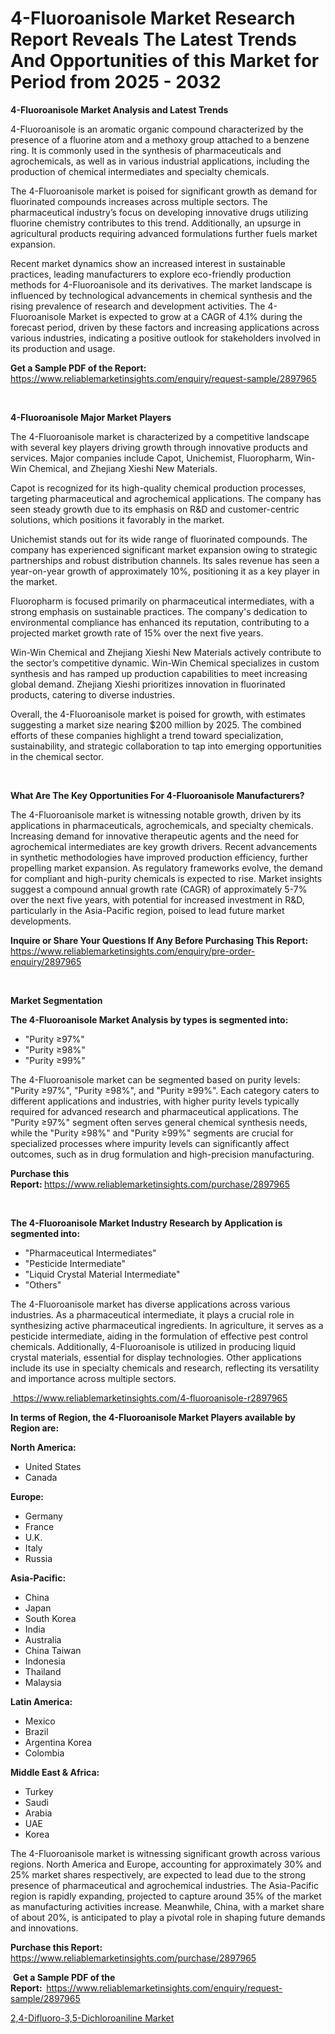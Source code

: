 <p><h1>4-Fluoroanisole Market Research Report Reveals The Latest Trends And Opportunities of this Market for Period from 2025 - 2032</h1></p><p><strong>4-Fluoroanisole Market Analysis and Latest Trends</strong></p>
<p><p>4-Fluoroanisole is an aromatic organic compound characterized by the presence of a fluorine atom and a methoxy group attached to a benzene ring. It is commonly used in the synthesis of pharmaceuticals and agrochemicals, as well as in various industrial applications, including the production of chemical intermediates and specialty chemicals. </p><p>The 4-Fluoroanisole market is poised for significant growth as demand for fluorinated compounds increases across multiple sectors. The pharmaceutical industry’s focus on developing innovative drugs utilizing fluorine chemistry contributes to this trend. Additionally, an upsurge in agricultural products requiring advanced formulations further fuels market expansion. </p><p>Recent market dynamics show an increased interest in sustainable practices, leading manufacturers to explore eco-friendly production methods for 4-Fluoroanisole and its derivatives. The market landscape is influenced by technological advancements in chemical synthesis and the rising prevalence of research and development activities. The 4-Fluoroanisole Market is expected to grow at a CAGR of 4.1% during the forecast period, driven by these factors and increasing applications across various industries, indicating a positive outlook for stakeholders involved in its production and usage.</p></p>
<p><strong>Get a Sample PDF of the Report:&nbsp;</strong> <a href="https://www.reliablemarketinsights.com/enquiry/request-sample/2897965?utm_campaign=3033&utm_medium=2&utm_source=Github&utm_content=ia&utm_term=15032025&utm_id=4-fluoroanisole">https://www.reliablemarketinsights.com/enquiry/request-sample/2897965</a></p>
<p>&nbsp;</p>
<p><strong>4-Fluoroanisole Major Market Players</strong></p>
<p><p>The 4-Fluoroanisole market is characterized by a competitive landscape with several key players driving growth through innovative products and services. Major companies include Capot, Unichemist, Fluoropharm, Win-Win Chemical, and Zhejiang Xieshi New Materials.</p><p>Capot is recognized for its high-quality chemical production processes, targeting pharmaceutical and agrochemical applications. The company has seen steady growth due to its emphasis on R&D and customer-centric solutions, which positions it favorably in the market.</p><p>Unichemist stands out for its wide range of fluorinated compounds. The company has experienced significant market expansion owing to strategic partnerships and robust distribution channels. Its sales revenue has seen a year-on-year growth of approximately 10%, positioning it as a key player in the market.</p><p>Fluoropharm is focused primarily on pharmaceutical intermediates, with a strong emphasis on sustainable practices. The company's dedication to environmental compliance has enhanced its reputation, contributing to a projected market growth rate of 15% over the next five years.</p><p>Win-Win Chemical and Zhejiang Xieshi New Materials actively contribute to the sector’s competitive dynamic. Win-Win Chemical specializes in custom synthesis and has ramped up production capabilities to meet increasing global demand. Zhejiang Xieshi prioritizes innovation in fluorinated products, catering to diverse industries.</p><p>Overall, the 4-Fluoroanisole market is poised for growth, with estimates suggesting a market size nearing $200 million by 2025. The combined efforts of these companies highlight a trend toward specialization, sustainability, and strategic collaboration to tap into emerging opportunities in the chemical sector.</p></p>
<p>&nbsp;</p>
<p><strong>What Are The Key Opportunities For 4-Fluoroanisole Manufacturers?</strong></p>
<p><p>The 4-Fluoroanisole market is witnessing notable growth, driven by its applications in pharmaceuticals, agrochemicals, and specialty chemicals. Increasing demand for innovative therapeutic agents and the need for agrochemical intermediates are key growth drivers. Recent advancements in synthetic methodologies have improved production efficiency, further propelling market expansion. As regulatory frameworks evolve, the demand for compliant and high-purity chemicals is expected to rise. Market insights suggest a compound annual growth rate (CAGR) of approximately 5-7% over the next five years, with potential for increased investment in R&D, particularly in the Asia-Pacific region, poised to lead future market developments.</p></p>
<p><strong>Inquire or Share Your Questions If Any Before Purchasing This Report:</strong> <a href="https://www.reliablemarketinsights.com/enquiry/pre-order-enquiry/2897965?utm_campaign=3033&utm_medium=2&utm_source=Github&utm_content=ia&utm_term=15032025&utm_id=4-fluoroanisole">https://www.reliablemarketinsights.com/enquiry/pre-order-enquiry/2897965</a></p>
<p>&nbsp;</p>
<p><strong>Market Segmentation</strong></p>
<p><strong>The 4-Fluoroanisole Market Analysis by types is segmented into:</strong></p>
<p><ul><li>"Purity ≥97%"</li><li>"Purity ≥98%"</li><li>"Purity ≥99%"</li></ul></p>
<p><p>The 4-Fluoroanisole market can be segmented based on purity levels: "Purity ≥97%", "Purity ≥98%", and "Purity ≥99%". Each category caters to different applications and industries, with higher purity levels typically required for advanced research and pharmaceutical applications. The "Purity ≥97%" segment often serves general chemical synthesis needs, while the "Purity ≥98%" and "Purity ≥99%" segments are crucial for specialized processes where impurity levels can significantly affect outcomes, such as in drug formulation and high-precision manufacturing.</p></p>
<p><strong>Purchase this Report:&nbsp;</strong><a href="https://www.reliablemarketinsights.com/purchase/2897965?utm_campaign=3033&utm_medium=2&utm_source=Github&utm_content=ia&utm_term=15032025&utm_id=4-fluoroanisole">https://www.reliablemarketinsights.com/purchase/2897965</a></p>
<p>&nbsp;</p>
<p><strong>The 4-Fluoroanisole Market Industry Research by Application is segmented into:</strong></p>
<p><ul><li>"Pharmaceutical Intermediates"</li><li>"Pesticide Intermediate"</li><li>"Liquid Crystal Material Intermediate"</li><li>"Others"</li></ul></p>
<p><p>The 4-Fluoroanisole market has diverse applications across various industries. As a pharmaceutical intermediate, it plays a crucial role in synthesizing active pharmaceutical ingredients. In agriculture, it serves as a pesticide intermediate, aiding in the formulation of effective pest control chemicals. Additionally, 4-Fluoroanisole is utilized in producing liquid crystal materials, essential for display technologies. Other applications include its use in specialty chemicals and research, reflecting its versatility and importance across multiple sectors.</p></p>
<p><a href="https://www.reliablemarketinsights.com/4-fluoroanisole-r2897965?utm_campaign=3033&utm_medium=2&utm_source=Github&utm_content=ia&utm_term=15032025&utm_id=4-fluoroanisole">&nbsp;https://www.reliablemarketinsights.com/4-fluoroanisole-r2897965</a></p>
<p><strong>In terms of Region, the 4-Fluoroanisole Market Players available by Region are:</strong></p>
<p>
    <p> <strong> North America: </strong>
        <ul>
            <li>United States</li>
            <li>Canada</li>
        </ul>
        </p> 
    <p> <strong> Europe: </strong>
        <ul>
            <li>Germany</li>
            <li>France</li>
            <li>U.K.</li>
            <li>Italy</li>
            <li>Russia</li>
        </ul>
        </p> 
    <p> <strong> Asia-Pacific: </strong>
        <ul>
            <li>China</li>
            <li>Japan</li>
            <li>South Korea</li>
            <li>India</li>
            <li>Australia</li>
            <li>China Taiwan</li>
            <li>Indonesia</li>
            <li>Thailand</li>
            <li>Malaysia</li>
        </ul>
        </p> 
    <p> <strong> Latin America: </strong>
        <ul>
            <li>Mexico</li>
            <li>Brazil</li>
            <li>Argentina Korea</li>
            <li>Colombia</li>
        </ul>
        </p> 
    <p> <strong> Middle East & Africa: </strong>
        <ul>
            <li>Turkey</li>
            <li>Saudi</li>
            <li>Arabia</li>
            <li>UAE</li>
            <li>Korea</li>
        </ul>
    </p>
    </p>
<p><p>The 4-Fluoroanisole market is witnessing significant growth across various regions. North America and Europe, accounting for approximately 30% and 25% market shares respectively, are expected to lead due to the strong presence of pharmaceutical and agrochemical industries. The Asia-Pacific region is rapidly expanding, projected to capture around 35% of the market as manufacturing activities increase. Meanwhile, China, with a market share of about 20%, is anticipated to play a pivotal role in shaping future demands and innovations.</p></p>
<p><strong>Purchase this Report: </strong><a href="https://www.reliablemarketinsights.com/purchase/2897965?utm_campaign=3033&utm_medium=2&utm_source=Github&utm_content=ia&utm_term=15032025&utm_id=4-fluoroanisole">https://www.reliablemarketinsights.com/purchase/2897965</a></p>
<p>&nbsp;<strong>Get a Sample PDF of the Report:&nbsp;&nbsp;</strong><a href="https://www.reliablemarketinsights.com/enquiry/request-sample/2897965?utm_campaign=3033&utm_medium=2&utm_source=Github&utm_content=ia&utm_term=15032025&utm_id=4-fluoroanisole">https://www.reliablemarketinsights.com/enquiry/request-sample/2897965</a></p>
<p><strong></strong></p>
<p><p><a href="https://github.com/alasmyayock/Market-Research-Report-List-1/blob/main/24-difluoro-35-dichloroaniline-market.md?utm_campaign=3033&utm_medium=2&utm_source=Github&utm_content=ia&utm_term=15032025&utm_id=4-fluoroanisole">2,4-Difluoro-3,5-Dichloroaniline Market</a></p></p>